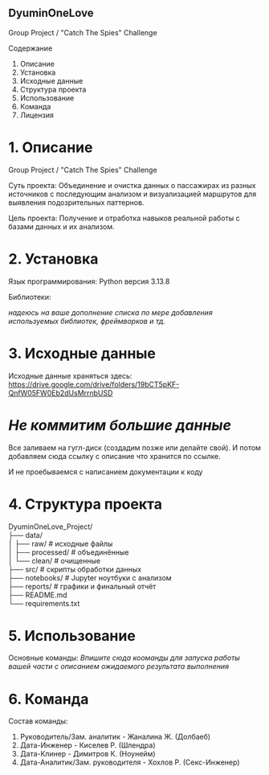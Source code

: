 ## DyuminOneLove
Group Project / "Сatch The Spies" Challenge

Содержание

1. Описание
2. Установка
3. Исходные данные
4. Структура проекта
5. Использование
6. Команда
7. Лицензия

# 1. Описание
Group Project / "Сatch The Spies" Challenge

Суть проекта: Объединение и очистка данных о пассажирах из разных источников с последующим анализом и визуализацией маршрутов для выявления подозрительных паттернов.

Цель проекта: Получение и отработка навыков реальной работы с базами данных и их анализом.

# 2. Установка
Язык программирования: Python версия 3.13.8

Библиотеки:

*надеюсь на ваше дополнение списка по мере добавления используемых библиотек, фреймворков и тд.*
# 3. Исходные данные

Исходные данные храняться здесь: https://drive.google.com/drive/folders/19bCT5pKF-QnfW05FW0Eb2dUsMrrnbUSD

# *Не коммитим большие данные*
Все заливаем на гугл-диск (создадим позже или делайте свой).
И потом добавляем сюда ссылку с описание что хранится по ссылке.

И не проебываемся с написанием документации к коду

# 4. Структура проекта

DyuminOneLove_Project/  
├── data/  
│   ├── raw/         # исходные файлы  
│   ├── processed/   # объединённые  
│   └── clean/       # очищенные  
├── src/             # скрипты обработки данных  
├── notebooks/       # Jupyter ноутбуки с анализом  
├── reports/         # графики и финальный отчёт  
├── README.md  
└── requirements.txt  

# 5. Использование

Основные команды:
*Впишите сюда кооманды для запуска работы вашей части с описанием ожидаемого результата выполнения*

# 6. Команда

Состав команды:
1. Руководитель/Зам. аналитик - Жаналина Ж. (Долбаеб)
2. Дата-Инженер - Киселев Р. (Шлендра)
3. Дата-Клинер - Димитров К. (Ноунейм)
4. Дата-Аналитик/Зам. руководителя - Хохлов Р. (Секс-Инженер)

